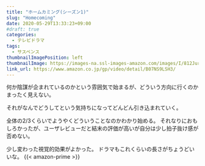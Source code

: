 ```yaml
---
title: "ホームカミング(シーズン1)"
slug: "Homecoming"
date: 2020-05-29T13:33:23+09:00
#draft: true
categories:
  - テレビドラマ
tags:
  - サスペンス
thumbnailImagePosition: left
thumbnailImage: https://images-na.ssl-images-amazon.com/images/I/812Jurfpk+L._SX600_.jpg
link_url: https://www.amazon.co.jp/gp/video/detail/B07NS9LSH3/
---
```

何か陰謀が企まれているのかという雰囲気で始まるが、どういう方向に行くのかまったく見えない。

それがなんでどうしてという気持ちになってどんどん引き込まれていく。
<!--more-->
全体の2/3くらいでようやくどういうことなのかわかり始める。
それなりにおもしろかったが、ユーザレビューだと結末の評価が高いが自分は少し拍子抜け感が否めない。

少し変わった視覚的効果がよかった。
ドラマもこれくらいの長さがちょうどいいな。
{{< amazon-prime >}}

